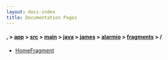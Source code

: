 ```yaml
---
layout: docs-index
title: Documentation Pages
---
```

#### [.](./../../../../../../../index) > [app](./../../../../../../index) > [src](./../../../../../index) > [main](./../../../../index) > [java](./../../../index) > [james](./../../index) > [alarmio](./../index) > [fragments](./index) > **/**

- [HomeFragment](HomeFragment)

